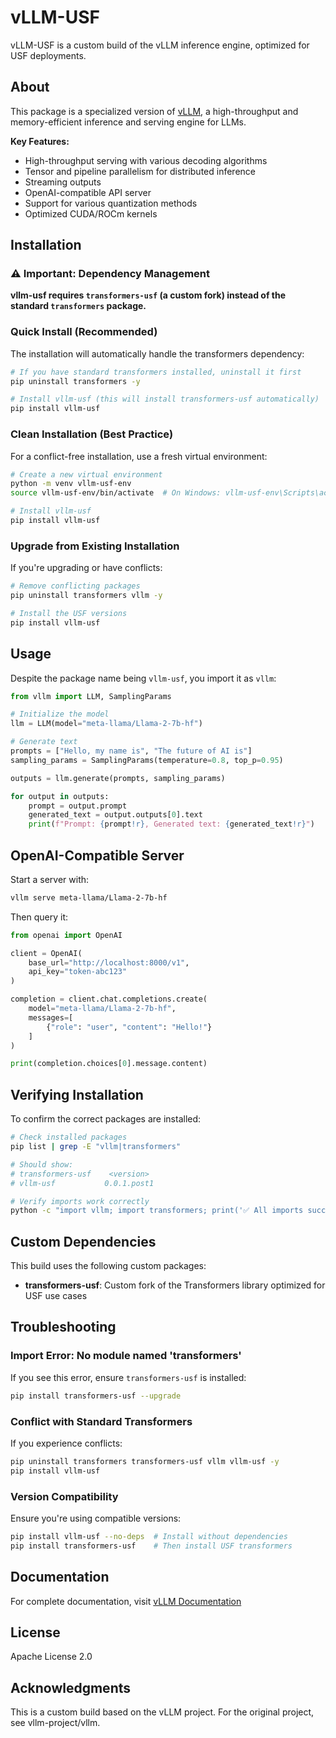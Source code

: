 # vLLM-USF

vLLM-USF is a custom build of the vLLM inference engine, optimized for USF deployments.

## About

This package is a specialized version of [vLLM](https://github.com/vllm-project/vllm), a high-throughput and memory-efficient inference and serving engine for LLMs.

**Key Features:**
- High-throughput serving with various decoding algorithms
- Tensor and pipeline parallelism for distributed inference
- Streaming outputs
- OpenAI-compatible API server
- Support for various quantization methods
- Optimized CUDA/ROCm kernels

## Installation

### ⚠️ Important: Dependency Management

**vllm-usf requires `transformers-usf` (a custom fork) instead of the standard `transformers` package.**

### Quick Install (Recommended)

The installation will automatically handle the transformers dependency:

```bash
# If you have standard transformers installed, uninstall it first
pip uninstall transformers -y

# Install vllm-usf (this will install transformers-usf automatically)
pip install vllm-usf
```

### Clean Installation (Best Practice)

For a conflict-free installation, use a fresh virtual environment:

```bash
# Create a new virtual environment
python -m venv vllm-usf-env
source vllm-usf-env/bin/activate  # On Windows: vllm-usf-env\Scripts\activate

# Install vllm-usf
pip install vllm-usf
```

### Upgrade from Existing Installation

If you're upgrading or have conflicts:

```bash
# Remove conflicting packages
pip uninstall transformers vllm -y

# Install the USF versions
pip install vllm-usf
```

## Usage

Despite the package name being `vllm-usf`, you import it as `vllm`:

```python
from vllm import LLM, SamplingParams

# Initialize the model
llm = LLM(model="meta-llama/Llama-2-7b-hf")

# Generate text
prompts = ["Hello, my name is", "The future of AI is"]
sampling_params = SamplingParams(temperature=0.8, top_p=0.95)

outputs = llm.generate(prompts, sampling_params)

for output in outputs:
    prompt = output.prompt
    generated_text = output.outputs[0].text
    print(f"Prompt: {prompt!r}, Generated text: {generated_text!r}")
```

## OpenAI-Compatible Server

Start a server with:

```bash
vllm serve meta-llama/Llama-2-7b-hf
```

Then query it:

```python
from openai import OpenAI

client = OpenAI(
    base_url="http://localhost:8000/v1",
    api_key="token-abc123"
)

completion = client.chat.completions.create(
    model="meta-llama/Llama-2-7b-hf",
    messages=[
        {"role": "user", "content": "Hello!"}
    ]
)

print(completion.choices[0].message.content)
```

## Verifying Installation

To confirm the correct packages are installed:

```bash
# Check installed packages
pip list | grep -E "vllm|transformers"

# Should show:
# transformers-usf    <version>
# vllm-usf           0.0.1.post1

# Verify imports work correctly
python -c "import vllm; import transformers; print('✅ All imports successful')"
```

## Custom Dependencies

This build uses the following custom packages:
- **transformers-usf**: Custom fork of the Transformers library optimized for USF use cases

## Troubleshooting

### Import Error: No module named 'transformers'

If you see this error, ensure `transformers-usf` is installed:
```bash
pip install transformers-usf --upgrade
```

### Conflict with Standard Transformers

If you experience conflicts:
```bash
pip uninstall transformers transformers-usf vllm vllm-usf -y
pip install vllm-usf
```

### Version Compatibility

Ensure you're using compatible versions:
```bash
pip install vllm-usf --no-deps  # Install without dependencies
pip install transformers-usf    # Then install USF transformers
```

## Documentation

For complete documentation, visit [vLLM Documentation](https://docs.vllm.ai)

## License

Apache License 2.0

## Acknowledgments

This is a custom build based on the vLLM project. For the original project, see vllm-project/vllm.                                                                                                                                                                                                                                                                                                                                                                                                                                                                                                                                                                                                                                                                                                                                                                                                                                                                                                                                                                                                                                                                                                                                                                                                                                                                                                                                                                                                                                                                                                                                                                                                                                                                                                                                                                                                                                                                                                                                                                                                                                                                                                                                                                                                                                                                                                                                                                                                                                                                                                                                                                                                                                                                                                                                                                                                                                                                                                                                                                                                                                                                                                                                                                                                                                                                                                                                                                                                                                                                                                                                                                                                                                                                                                                                                                                                                                                                                                                                                                                                                                                                                                                                                                                                                                                                                                                                                                                                                                                                                                                                                                                                                                                                                                                                                                                                                                                                                                                                                                                                                                                                                                                                                                                                                                                                                                                                                                                                                                                                                                                                                                                                                                                                                                                                                                                                                                                                                                                                                                                                                                                                                                                                                                                                                                                                                                                                                                                                                                                                                                                                                                                                                                                                                                                                                                                                                                                                                                                                                                                                                                                                                                                                                                                                                                                                                                                                                                                                                                                                                                                                                                                                                                                                                                                                                                                                                                                                                                                                                                                                                                                                                                                                                                                                                                                                                                                                                                                                                                                 